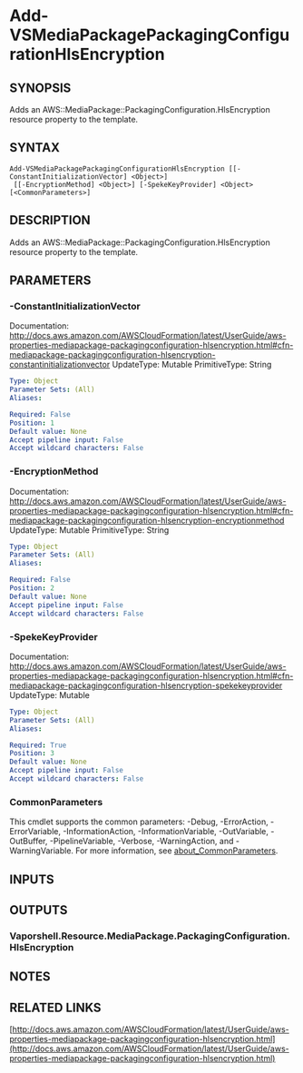 # Add-VSMediaPackagePackagingConfigurationHlsEncryption

## SYNOPSIS
Adds an AWS::MediaPackage::PackagingConfiguration.HlsEncryption resource property to the template.

## SYNTAX

```
Add-VSMediaPackagePackagingConfigurationHlsEncryption [[-ConstantInitializationVector] <Object>]
 [[-EncryptionMethod] <Object>] [-SpekeKeyProvider] <Object> [<CommonParameters>]
```

## DESCRIPTION
Adds an AWS::MediaPackage::PackagingConfiguration.HlsEncryption resource property to the template.

## PARAMETERS

### -ConstantInitializationVector
Documentation: http://docs.aws.amazon.com/AWSCloudFormation/latest/UserGuide/aws-properties-mediapackage-packagingconfiguration-hlsencryption.html#cfn-mediapackage-packagingconfiguration-hlsencryption-constantinitializationvector
UpdateType: Mutable
PrimitiveType: String

```yaml
Type: Object
Parameter Sets: (All)
Aliases:

Required: False
Position: 1
Default value: None
Accept pipeline input: False
Accept wildcard characters: False
```

### -EncryptionMethod
Documentation: http://docs.aws.amazon.com/AWSCloudFormation/latest/UserGuide/aws-properties-mediapackage-packagingconfiguration-hlsencryption.html#cfn-mediapackage-packagingconfiguration-hlsencryption-encryptionmethod
UpdateType: Mutable
PrimitiveType: String

```yaml
Type: Object
Parameter Sets: (All)
Aliases:

Required: False
Position: 2
Default value: None
Accept pipeline input: False
Accept wildcard characters: False
```

### -SpekeKeyProvider
Documentation: http://docs.aws.amazon.com/AWSCloudFormation/latest/UserGuide/aws-properties-mediapackage-packagingconfiguration-hlsencryption.html#cfn-mediapackage-packagingconfiguration-hlsencryption-spekekeyprovider
UpdateType: Mutable

```yaml
Type: Object
Parameter Sets: (All)
Aliases:

Required: True
Position: 3
Default value: None
Accept pipeline input: False
Accept wildcard characters: False
```

### CommonParameters
This cmdlet supports the common parameters: -Debug, -ErrorAction, -ErrorVariable, -InformationAction, -InformationVariable, -OutVariable, -OutBuffer, -PipelineVariable, -Verbose, -WarningAction, and -WarningVariable. For more information, see [about_CommonParameters](http://go.microsoft.com/fwlink/?LinkID=113216).

## INPUTS

## OUTPUTS

### Vaporshell.Resource.MediaPackage.PackagingConfiguration.HlsEncryption
## NOTES

## RELATED LINKS

[http://docs.aws.amazon.com/AWSCloudFormation/latest/UserGuide/aws-properties-mediapackage-packagingconfiguration-hlsencryption.html](http://docs.aws.amazon.com/AWSCloudFormation/latest/UserGuide/aws-properties-mediapackage-packagingconfiguration-hlsencryption.html)

